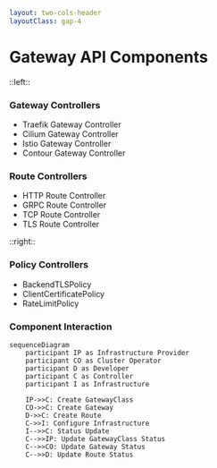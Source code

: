 ```yaml
layout: two-cols-header
layoutClass: gap-4
```

# Gateway API Components

::left::

<v-click>

### Gateway Controllers
- Traefik Gateway Controller
- Cilium Gateway Controller
- Istio Gateway Controller
- Contour Gateway Controller

</v-click>

<v-click>

### Route Controllers
- HTTP Route Controller
- GRPC Route Controller
- TCP Route Controller
- TLS Route Controller

</v-click>

::right::

<v-click>

### Policy Controllers
- BackendTLSPolicy
- ClientCertificatePolicy
- RateLimitPolicy

</v-click>

<v-click>

### Component Interaction
```mermaid {scale: 0.4}
sequenceDiagram
    participant IP as Infrastructure Provider
    participant CO as Cluster Operator
    participant D as Developer
    participant C as Controller
    participant I as Infrastructure

    IP->>C: Create GatewayClass
    CO->>C: Create Gateway
    D->>C: Create Route
    C->>I: Configure Infrastructure
    I-->>C: Status Update
    C-->>IP: Update GatewayClass Status
    C-->>CO: Update Gateway Status
    C-->>D: Update Route Status
```
</v-click>
